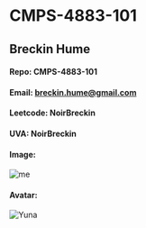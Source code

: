 # CMPS-4883-101

## Breckin Hume
#### Repo: CMPS-4883-101
#### Email: breckin.hume@gmail.com
#### Leetcode: NoirBreckin
#### UVA: NoirBreckin
#### Image:
![me](https://user-images.githubusercontent.com/112154255/188815930-80cac66b-ad63-43bc-b460-f39023e7923f.jpg)
#### Avatar:
![Yuna](https://user-images.githubusercontent.com/112154255/188818002-ef83cb6c-edad-4775-b5c7-f9f17561c23d.jpg)

